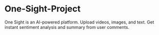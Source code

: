 # One-Sight-Project
One Sight is an AI-powered platform. Upload videos, images, and text. Get instant sentiment analysis and summary from user comments.
